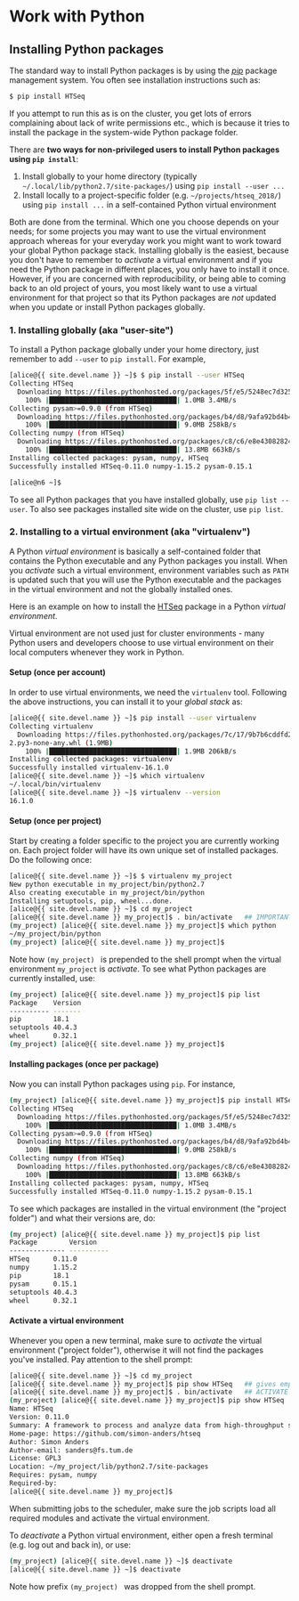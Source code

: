 # Work with Python

## Installing Python packages

The standard way to install Python packages is by using the [_pip_](https://packaging.python.org/tutorials/installing-packages/) package management system.  You often see installation instructions such as:
```sh
$ pip install HTSeq
```

If you attempt to run this as is on the cluster, you get lots of errors complaining about lack of write permissions etc., which is because it tries to install the package in the system-wide Python package folder.

There are **two ways for non-privileged users to install Python packages using `pip install`**:

1. Install globally to your home directory (typically `~/.local/lib/python2.7/site-packages/`) using `pip install --user ...`
2. Install locally to a project-specific folder (e.g. `~/projects/htseq_2018/`) using `pip install ...` in a self-contained Python virtual environment

Both are done from the terminal.  Which one you choose depends on your needs; for some projects you may want to use the virtual environment approach whereas for your everyday work you might want to work toward your global Python package stack.
Installing globally is the easiest, because you don't have to remember to _activate_ a virtual environment and if you need the Python package in different places, you only have to install it once.  However, if you are concerned with reproducibility, or being able to coming back to an old project of yours, you most likely want to use a virtual environment for that project so that its Python packages are _not_ updated when you update or install Python packages globally.


### 1. Installing globally (aka "user-site")

To install a Python package globally under your home directory, just remember to add `--user` to `pip install`.  For example,
```sh
[alice@{{ site.devel.name }} ~]$ $ pip install --user HTSeq
Collecting HTSeq
  Downloading https://files.pythonhosted.org/packages/5f/e5/5248ec7d3253b3701d663c7a1b10c7d75c7d24193a5ce95f2a86337adaf8/HTSeq-0.11.0-cp27-cp27m-manylinux1_x86_64.whl (1.0MB)
    100% |████████████████████████████████| 1.0MB 3.4MB/s 
Collecting pysam>=0.9.0 (from HTSeq)
  Downloading https://files.pythonhosted.org/packages/b4/d8/9afa92bd4b48ebd6896d22bb7cdaeb5aa4577983333df5e99160c62fb6ff/pysam-0.15.1-cp27-cp27m-manylinux1_x86_64.whl (9.0MB)
    100% |████████████████████████████████| 9.0MB 258kB/s 
Collecting numpy (from HTSeq)
  Downloading https://files.pythonhosted.org/packages/c8/c6/e8e430828247adf0fc34e5499cfe17c66022c8afb778542808d009eb1457/numpy-1.15.2-cp27-cp27m-manylinux1_x86_64.whl (13.8MB)
    100% |████████████████████████████████| 13.8MB 663kB/s 
Installing collected packages: pysam, numpy, HTSeq
Successfully installed HTSeq-0.11.0 numpy-1.15.2 pysam-0.15.1

[alice@n6 ~]$
```

To see all Python packages that you have installed globally, use `pip list --user`.  To also see packages installed site wide on the cluster, use `pip list`.



### 2. Installing to a virtual environment (aka "virtualenv")

A Python _virtual environment_ is basically a self-contained folder that contains the Python executable and any Python packages you install.  When you _activate_ such a virtual environment, environment variables such as `PATH` is updated such that you will use the Python executable and the packages in the virtual environment and not the globally installed ones.

Here is an example on how to install the [HTSeq](https://htseq.readthedocs.io/en/master/install.html#installation-on-linux) package in a Python _virtual environment_.


<div class="alert alert-info" role="alert">
Virtual environment are not used just for cluster environments - many Python users and developers choose to use virtual environment on their local computers whenever they work in Python.
</div>


#### Setup (once per account)

In order to use virtual environments, we need the `virtualenv` tool.  Following the above instructions, you can install it to your _global stack_ as:

```sh
[alice@{{ site.devel.name }} ~]$ pip install --user virtualenv
Collecting virtualenv
  Downloading https://files.pythonhosted.org/packages/7c/17/9b7b6cddfd255388b58c61e25b091047f6814183e1d63741c8df8dcd65a2/virtualenv-16.1.0-py
2.py3-none-any.whl (1.9MB)
    100% |████████████████████████████████| 1.9MB 206kB/s
Installing collected packages: virtualenv
Successfully installed virtualenv-16.1.0
[alice@{{ site.devel.name }} ~]$ which virtualenv
~/.local/bin/virtualenv
[alice@{{ site.devel.name }} ~]$ virtualenv --version
16.1.0
```


#### Setup (once per project)

Start by creating a folder specific to the project you are currently working on.  Each project folder will have its own unique set of installed packages.  Do the following once:
```sh
[alice@{{ site.devel.name }} ~]$ $ virtualenv my_project
New python executable in my_project/bin/python2.7
Also creating executable in my_project/bin/python
Installing setuptools, pip, wheel...done.
[alice@{{ site.devel.name }} ~]$ cd my_project
[alice@{{ site.devel.name }} my_project]$ . bin/activate   ## IMPORTANT! Note period in front
(my_project) [alice@{{ site.devel.name }} my_project]$ which python
~/my_project/bin/python
(my_project) [alice@{{ site.devel.name }} my_project]$ 
```

Note how `(my_project) ` is prepended to the shell prompt when the virtual environment `my_project` is _activate_.  To see what Python packages are currently installed, use:
```sh
(my_project) [alice@{{ site.devel.name }} my_project]$ pip list
Package    Version
---------- -------
pip        18.1   
setuptools 40.4.3 
wheel      0.32.1
(my_project) [alice@{{ site.devel.name }} my_project]$ 
```


#### Installing packages (once per package)

Now you can install Python packages using `pip`.  For instance,

```sh
(my_project) [alice@{{ site.devel.name }} my_project]$ pip install HTSeq
Collecting HTSeq
  Downloading https://files.pythonhosted.org/packages/5f/e5/5248ec7d3253b3701d663c7a1b10c7d75c7d24193a5ce95f2a86337adaf8/HTSeq-0.11.0-cp27-cp27m-manylinux1_x86_64.whl (1.0MB)
    100% |████████████████████████████████| 1.0MB 3.4MB/s 
Collecting pysam>=0.9.0 (from HTSeq)
  Downloading https://files.pythonhosted.org/packages/b4/d8/9afa92bd4b48ebd6896d22bb7cdaeb5aa4577983333df5e99160c62fb6ff/pysam-0.15.1-cp27-cp27m-manylinux1_x86_64.whl (9.0MB)
    100% |████████████████████████████████| 9.0MB 258kB/s 
Collecting numpy (from HTSeq)
  Downloading https://files.pythonhosted.org/packages/c8/c6/e8e430828247adf0fc34e5499cfe17c66022c8afb778542808d009eb1457/numpy-1.15.2-cp27-cp27m-manylinux1_x86_64.whl (13.8MB)
    100% |████████████████████████████████| 13.8MB 663kB/s 
Installing collected packages: pysam, numpy, HTSeq
Successfully installed HTSeq-0.11.0 numpy-1.15.2 pysam-0.15.1
```

To see which packages are installed in the virtual environment (the "project folder") and what their versions are, do:
```sh
(my_project) [alice@{{ site.devel.name }} my_project]$ pip list
Package        Version   
-------------- ----------
HTSeq      0.11.0 
numpy      1.15.2 
pip        18.1   
pysam      0.15.1 
setuptools 40.4.3 
wheel      0.32.1
```



#### Activate a virtual environment

Whenever you open a new terminal, make sure to _activate_ the virtual environment ("project folder"), otherwise it will not find the packages you've installed.  Pay attention to the shell prompt:

```sh
[alice@{{ site.devel.name }} ~]$ cd my_project
[alice@{{ site.devel.name }} my_project]$ pip show HTSeq   ## gives empty output
[alice@{{ site.devel.name }} my_project]$ . bin/activate   ## ACTIVATE!
(my_project) [alice@{{ site.devel.name }} my_project]$ pip show HTSeq
Name: HTSeq
Version: 0.11.0
Summary: A framework to process and analyze data from high-throughput sequencing (HTS) assays
Home-page: https://github.com/simon-anders/htseq
Author: Simon Anders
Author-email: sanders@fs.tum.de
License: GPL3
Location: ~/my_project/lib/python2.7/site-packages
Requires: pysam, numpy
Required-by: 
[alice@{{ site.devel.name }} my_project]$ 
```

When submitting jobs to the scheduler, make sure the job scripts load all required modules and activate the virtual environment.


To _deactivate_ a Python virtual environment, either open a fresh terminal (e.g. log out and back in), or use:
```sh
(my_project) [alice@{{ site.devel.name }} ~]$ deactivate
[alice@{{ site.devel.name }} ~]$ deactivate
```

Note how prefix `(my_project) ` was dropped from the shell prompt.
